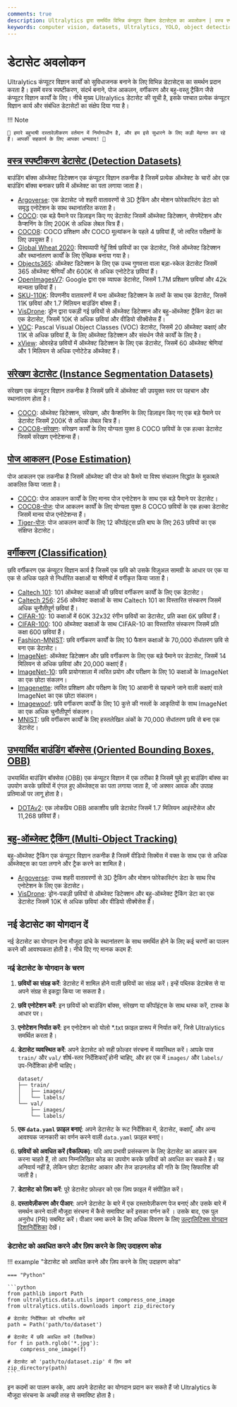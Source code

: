 ```yaml
---
comments: true
description: Ultralytics द्वारा समर्थित विभिन्न कंप्यूटर विज्ञान डेटासेट्स का अवलोकन | वस्त्र स्पष्टीकरण, संरेखण, पोज आकलन, छवि वर्गीकरण और बहु-वस्तु ट्रैकिंग के लिए।
keywords: computer vision, datasets, Ultralytics, YOLO, object detection, instance segmentation, pose estimation, image classification, multi-object tracking
---
```


# डेटासेट अवलोकन

Ultralytics कंप्यूटर विज्ञान कार्यों को सुविधाजनक बनाने के लिए विभिन्न डेटासेट्स का समर्थन प्रदान करता है। इसमें वस्त्र स्पष्टीकरण, संदर्भ बनाने, पोज आकलन, वर्गीकरण और बहु-वस्तु ट्रैकिंग जैसे कंप्यूटर विज्ञान कार्यों के लिए। नीचे मुख्य Ultralytics डेटासेट की सूची है, इसके पश्चात प्रत्येक कंप्यूटर विज्ञान कार्य और संबंधित डेटासेटों का संक्षेप दिया गया है।

!!! Note

    🚧 हमारे बहुभाषी दस्तावेज़ीकरण वर्तमान में निर्माणाधीन है, और हम इसे सुधारने के लिए कड़ी मेहनत कर रहे हैं। आपकी सहकार्य के लिए आपका धन्यवाद! 🙏

## [वस्त्र स्पष्टीकरण डेटासेट (Detection Datasets)](detect/index.md)

बाउंडिंग बॉक्स ऑब्जेक्ट डिटेक्शन एक कंप्यूटर विज्ञान तकनीक है जिसमें प्रत्येक ऑब्जेक्ट के चारों ओर एक बाउंडिंग बॉक्स बनाकर छवि में ऑब्जेक्ट का पता लगाया जाता है।

- [Argoverse](detect/argoverse.md): एक डेटासेट जो शहरी वातावरणों से 3D ट्रैकिंग और मोशन फोरेकास्टिंग डेटा को समृद्ध एनोटेशन के साथ स्थानांतरित करता है।
- [COCO](detect/coco.md): एक बड़े पैमाने पर डिज़ाइन किए गए डेटासेट जिसमें ऑब्जेक्ट डिटेक्शन, सेगमेंटेशन और कैप्शनिंग के लिए 200K से अधिक लेबल चित्र हैं।
- [COCO8](detect/coco8.md): COCO प्रशिक्षण और COCO मूल्यांकन के पहले 4 छवियां हैं, जो त्वरित परीक्षणों के लिए उपयुक्त हैं।
- [Global Wheat 2020](detect/globalwheat2020.md): विश्वव्यापी गेहूँ शिर्ष छवियों का एक डेटासेट, जिसे ऑब्जेक्ट डिटेक्शन और स्थानांतरण कार्यों के लिए ऐच्छिक बनाया गया है।
- [Objects365](detect/objects365.md): ऑब्जेक्ट डिटेक्शन के लिए एक उच्च गुणवत्ता वाला बड़ा-स्केल डेटासेट जिसमें 365 ऑब्जेक्ट श्रेणियाँ और 600K से अधिक एनोटेटेड छवियां हैं।
- [OpenImagesV7](detect/open-images-v7.md): Google द्वारा एक व्यापक डेटासेट, जिसमें 1.7M प्रशिक्षण छवियां और 42k मान्यता छवियां हैं।
- [SKU-110K](detect/sku-110k.md): विपणनीय वातावरणों में घना ऑब्जेक्ट डिटेक्शन के तत्वों के साथ एक डेटासेट, जिसमें 11K छवियां और 1.7 मिलियन बाउंडिंग बॉक्स हैं।
- [VisDrone](detect/visdrone.md): ड्रोन द्वारा पकड़ी गई छवियों से ऑब्जेक्ट डिटेक्शन और बहु-ऑब्जेक्ट ट्रैकिंग डेटा का एक डेटासेट, जिसमें 10K से अधिक छवियां और वीडियो सीक्वेंसेस हैं।
- [VOC](detect/voc.md): Pascal Visual Object Classes (VOC) डेटासेट, जिसमें 20 ऑब्जेक्ट कक्षाएं और 11K से अधिक छवियां हैं, के लिए ऑब्जेक्ट डिटेक्शन और संवर्धन जैसे कार्यों के लिए है।
- [xView](detect/xview.md): ओवरहेड छवियों में ऑब्जेक्ट डिटेक्शन के लिए एक डेटासेट, जिसमें 60 ऑब्जेक्ट श्रेणियां और 1 मिलियन से अधिक एनोटेटेड ऑब्जेक्ट हैं।

## [संरेखण डेटासेट (Instance Segmentation Datasets)](segment/index.md)

संरेखण एक कंप्यूटर विज्ञान तकनीक है जिसमें छवि में ऑब्जेक्ट की उपयुक्त स्तर पर पहचान और स्थानांतरण होता है।

- [COCO](segment/coco.md): ऑब्जेक्ट डिटेक्शन, संरेखण, और कैप्शनिंग के लिए डिज़ाइन किए गए एक बड़े पैमाने पर डेटासेट जिसमें 200K से अधिक लेबल चित्र हैं।
- [COCO8-संरेखण](segment/coco8-seg.md): संरेखण कार्यों के लिए योग्यता युक्त 8 COCO छवियों के एक हल्का डेटासेट जिसमें संरेखण एनोटेशन्स हैं।

## [पोज आकलन (Pose Estimation)](pose/index.md)

पोज आकलन एक तकनीक है जिसमें ऑब्जेक्ट की पोज को कैमरे या विश्व संचालन सिद्धांत के मुकाबले आकलित किया जाता है।

- [COCO](pose/coco.md): पोज आकलन कार्यों के लिए मानव पोज एनोटेशन के साथ एक बड़े पैमाने पर डेटासेट।
- [COCO8-पोज](pose/coco8-pose.md): पोज आकलन कार्यों के लिए योग्यता युक्त 8 COCO छवियों के एक हल्का डेटासेट जिसमें मानव पोज एनोटेशन्स हैं।
- [Tiger-पोज](pose/tiger-pose.md): पोज आकलन कार्यों के लिए 12 कीपॉइंट्स प्रति बाघ के लिए 263 छवियों का एक संक्षिप्त डेटासेट।

## [वर्गीकरण (Classification)](classify/index.md)

छवि वर्गीकरण एक कंप्यूटर विज्ञान कार्य है जिसमें एक छवि को उसके विज़ुअल सामग्री के आधार पर एक या एक से अधिक पहले से निर्धारित कक्षाओं या श्रेणियों में वर्गीकृत किया जाता है।

- [Caltech 101](classify/caltech101.md): 101 ऑब्जेक्ट कक्षाओं की छवियां वर्गीकरण कार्यों के लिए एक डेटासेट।
- [Caltech 256](classify/caltech256.md): 256 ऑब्जेक्ट कक्षाओं के साथ Caltech 101 का विस्तारित संस्करण जिसमें अधिक चुनौतीपूर्ण छवियां हैं।
- [CIFAR-10](classify/cifar10.md): 10 कक्षाओं में 60K 32x32 रंगीन छवियों का डेटासेट, प्रति कक्षा 6K छवियां हैं।
- [CIFAR-100](classify/cifar100.md): 100 ऑब्जेक्ट कक्षाओं के साथ CIFAR-10 का विस्तारित संस्करण जिसमें प्रति कक्षा 600 छवियां हैं।
- [Fashion-MNIST](classify/fashion-mnist.md): छवि वर्गीकरण कार्यों के लिए 10 फैशन कक्षाओं के 70,000 सेंधांतरण छवि से बना एक डेटासेट।
- [ImageNet](classify/imagenet.md): ऑब्जेक्ट डिटेक्शन और छवि वर्गीकरण के लिए एक बड़े पैमाने पर डेटासेट, जिसमें 14 मिलियन से अधिक छवियां और 20,000 कक्षाएं हैं।
- [ImageNet-10](classify/imagenet10.md): छवि प्रायोगशाला में त्वरित प्रयोग और परीक्षण के लिए 10 कक्षाओं के ImageNet का एक छोटा संकलन।
- [Imagenette](classify/imagenette.md): त्वरित प्रशिक्षण और परीक्षण के लिए 10 आसानी से पहचाने जाने वाली कक्षाएं वाले ImageNet का एक छोटा संकलन।
- [Imagewoof](classify/imagewoof.md): छवि वर्गीकरण कार्यों के लिए 10 कुत्ते की नस्लों के आकृतियों के साथ ImageNet का एक अधिक चुनौतीपूर्ण संकलन।
- [MNIST](classify/mnist.md): छवि वर्गीकरण कार्यों के लिए हस्तलेखित अंकों के 70,000 सेंधांतरण छवि से बना एक डेटासेट।

## [उभयार्थित बाउंडिंग बॉक्सेस (Oriented Bounding Boxes, OBB)](obb/index.md)

उभयार्थित बाउंडिंग बॉक्सेस (OBB) एक कंप्यूटर विज्ञान में एक तरीका है जिसमें घुमे हुए बाउंडिंग बॉक्स का उपयोग करके छवियों में एंगल हुए ऑब्जेक्ट्स का पता लगाया जाता है, जो अक्सर आवक और उपग्रह प्रतिमाओं पर लागू होता है।

- [DOTAv2](obb/dota-v2.md): एक लोकप्रिय OBB आकाशीय छवि डेटासेट जिसमें 1.7 मिलियन आइंस्टेंसेज और 11,268 छवियां हैं।

## [बहु-ऑब्जेक्ट ट्रैकिंग (Multi-Object Tracking)](track/index.md)

बहु-ऑब्जेक्ट ट्रैकिंग एक कंप्यूटर विज्ञान तकनीक है जिसमें वीडियो सिक्वेंस में वक्त के साथ एक से अधिक ऑब्जेक्ट्स का पता लगाने और ट्रैक करने का शामिल है।

- [Argoverse](detect/argoverse.md): उच्च शहरी वातावरणों से 3D ट्रैकिंग और मोशन फोरेकास्टिंग डेटा के साथ रिच एनोटेशन के लिए एक डेटासेट।
- [VisDrone](detect/visdrone.md): ड्रोन-पकड़ी छवियों से ऑब्जेक्ट डिटेक्शन और बहु-ऑब्जेक्ट ट्रैकिंग डेटा का एक डेटासेट जिसमें 10K से अधिक छवियां और वीडियो सीक्वेंसेस हैं।

## नई डेटासेट का योगदान दें

नई डेटासेट का योगदान देना मौजूदा ढांचे के स्थानांतरण के साथ समर्थित होने के लिए कई चरणों का पालन करने की आवश्यकता होती है। नीचे दिए गए मानक कदम हैं:

### नई डेटासेट के योगदान के चरण

1. **छवियों का संग्रह करें**:
   डेटासेट में शामिल होने वाली छवियों का संग्रह करें। इन्हें पब्लिक डेटाबेस से या अपने संग्रह से इकट्ठा किया जा सकता है।

2. **छवि एनोटेशन करें**:
   इन छवियों को बाउंडिंग बॉक्स, संरेखण या कीपॉइंट्स के साथ थस्क करें, टास्क के आधार पर।

3. **एनोटेशन निर्यात करें**:
   इन एनोटेशन को योलो *.txt फ़ाइल प्रारूप में निर्यात करें, जिसे Ultralytics समर्थित करता है।

4. **डेटासेट व्यवस्थित करें**:
   अपने डेटासेट को सही फ़ोल्डर संरचना में व्यवस्थित करें। आपके पास `train/` और `val/` शीर्ष-स्तर निर्देशिकाएँ होनी चाहिए, और हर एक में `images/` और `labels/` उप-निर्देशिका होनी चाहिए।

    ```
    dataset/
    ├── train/
    │   ├── images/
    │   └── labels/
    └── val/
        ├── images/
        └── labels/
    ```

5. **एक `data.yaml` फ़ाइल बनाएं**:
   अपने डेटासेट के रूट निर्देशिका में, डेटासेट, कक्षाएँ, और अन्य आवश्यक जानकारी का वर्णन करने वाली `data.yaml` फ़ाइल बनाएं।

6. **छवियों को अवधित करें (वैकल्पिक)**:
   यदि आप प्रभावी प्रसंस्करण के लिए डेटासेट का आकार कम करना चाहते हैं, तो आप निम्नलिखित कोड का उपयोग करके छवियों को अवधित कर सकते हैं। यह अनिवार्य नहीं है, लेकिन छोटा डेटासेट आकार और तेज डाउनलोड की गति के लिए सिफारिश की जाती है।

7. **डेटासेट को ज़िप करें**:
   पूरे डेटासेट फ़ोल्डर को एक ज़िप फ़ाइल में संपीड़ित करें।

8. **दस्तावेज़ीकरण और पीआर**: अपने डेटासेट के बारे में एक दस्तावेज़ीकरण पेज बनाएं और उसके बारे में समर्थन करने वाली मौजूदा संरचना में कैसे समाविष्ट करें इसका वर्णन करें । उसके बाद, एक पुल अनुरोध (PR) सबमिट करें। पीआर जमा करने के लिए अधिक विवरण के लिए [उल्ट्रालिटिक्स योगदान दिशानिर्देशिका](https://docs.ultralytics.com/help/contributing) देखें।

### डेटासेट को अवधित करने और ज़िप करने के लिए उदाहरण कोड

!!! example "डेटासेट को अवधित करने और ज़िप करने के लिए उदाहरण कोड"

    === "Python"

    ```python
    from pathlib import Path
    from ultralytics.data.utils import compress_one_image
    from ultralytics.utils.downloads import zip_directory

    # डेटासेट निर्देशिका को परिभाषित करें
    path = Path('path/to/dataset')

    # डेटासेट में छवि अवधित करें (वैकल्पिक)
    for f in path.rglob('*.jpg'):
        compress_one_image(f)

    # डेटासेट को 'path/to/dataset.zip' में ज़िप करें
    zip_directory(path)
    ```

इन कदमों का पालन करके, आप अपने डेटासेट का योगदान प्रदान कर सकते हैं जो Ultralytics के मौजूदा संरचना के अच्छी तरह से समाविष्ट होता है।
